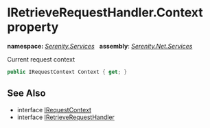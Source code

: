 # IRetrieveRequestHandler.Context property
**namespace:** *[Serenity.Services](../../README.md#serenity.services-namespace)*   **assembly**: *[Serenity.Net.Services](../../README.md)*

Current request context

```csharp
public IRequestContext Context { get; }
```

## See Also

* interface [IRequestContext](../IRequestContext.md)
* interface [IRetrieveRequestHandler](../IRetrieveRequestHandler.md)